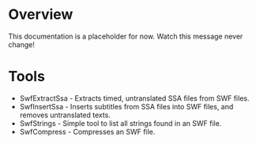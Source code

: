 # Overview #

This documentation is a placeholder for now. Watch this message never change!

# Tools #

  * SwfExtractSsa - Extracts timed, untranslated SSA files from SWF files.
  * SwfInsertSsa - Inserts subtitles from SSA files into SWF files, and removes untranslated texts.
  * SwfStrings - Simple tool to list all strings found in an SWF file.
  * SwfCompress - Compresses an SWF file.
